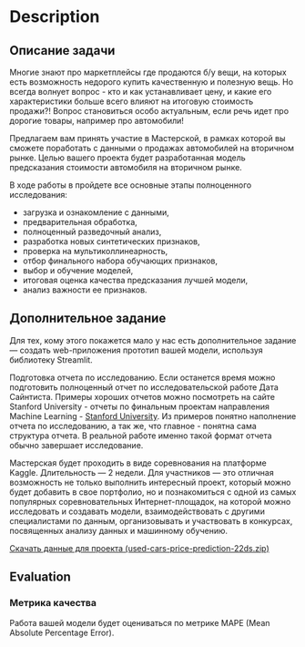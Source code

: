 # Description

## Описание задачи

Многие знают про маркетплейсы где продаются б/у вещи, на которых есть возможность недорого купить качественную и полезную вещь. Но всегда волнует вопрос - кто и как устанавливает цену, и какие его характеристики больше всего влияют на итоговую стоимость продажи?! Вопрос становиться особо актуальным, если речь идет про дорогие товары, например про автомобили!

Предлагаем вам принять участие в Мастерской, в рамках которой вы сможете поработать с данными о продажах автомобилей на вторичном рынке. Целью вашего проекта будет разработанная модель предсказания стоимости автомобиля на вторичном рынке.

В ходе работы в пройдете все основные этапы полноценного исследования:
- загрузка и ознакомление с данными,
- предварительная обработка,
- полноценный разведочный анализ,
- разработка новых синтетических признаков,
- проверка на мультиколлинеарность,
- отбор финального набора обучающих признаков,
- выбор и обучение моделей,
- итоговая оценка качества предсказания лучшей модели,
- анализ важности ее признаков.

## Дополнительное задание

Для тех, кому этого покажется мало у нас есть дополнительное задание — создать web-приложения прототип вашей модели, используя библиотеку Streamlit.

Подготовка отчета по исследованию. Если останется время можно подготовить полноценный отчет по исследовательской работе Дата Сайнтиста. Примеры хороших отчетов можно посмотреть на сайте Stanford University - отчеты по финальным проектам направления Machine Learning - [Stanford University](https://cs229.stanford.edu/projects2014.html). Из примеров понятно наполнение отчета по исследованию, а так же, что главное - понятна сама структура отчета. В реальной работе именно такой формат отчета обычно завершает исследование.


Мастерская будет проходить в виде соревнования на платформе Kaggle. Длительность — 2 недели. Для участников — это отличная возможность не только выполнить интересный проект, который можно будет добавить в свое портфолио, но и познакомиться с одной из самых популярных соревновательных Интернет-площадок, на которой можно исследовать и создавать модели, взаимодействовать с другими специалистами по данным, организовывать и участвовать в конкурсах, посвященных анализу данных и машинному обучению.

[Скачать данные для проекта (used-cars-price-prediction-22ds.zip)](https://github.com/wasjaip/Kaggle_auto/blob/main/used-cars-price-prediction-22ds.zip)

## Evaluation

### Метрика качества

Работа вашей модели будет оцениваться по метрике MAPE (Mean Absolute Percentage Error).

